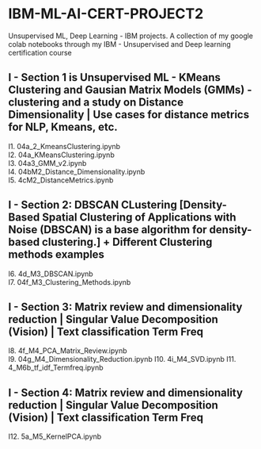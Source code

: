 # IBM-ML-AI-CERT-PROJECT2
Unsupervised ML, Deep Learning - IBM projects. A collection of my google colab notebooks through my IBM - Unsupervised and Deep learning certification course

## I - Section 1 is Unsupervised ML - KMeans Clustering and Gausian Matrix Models (GMMs) - clustering and a study on Distance Dimensionality | Use cases for distance metrics for NLP, Kmeans, etc. 


I1. 04a_2_KmeansClustering.ipynb  
I2. 04a_KMeansClustering.ipynb  
I3. 04a3_GMM_v2.ipynb  
I4. 04bM2_Distance_Dimensionality.ipynb  
I5. 4cM2_DistanceMetrics.ipynb  

## I - Section 2: DBSCAN CLustering [Density-Based Spatial Clustering of Applications with Noise (DBSCAN) is a base algorithm for density-based clustering.]  +  Different Clustering methods examples


I6. 4d_M3_DBSCAN.ipynb  
I7. 04f_M3_Clustering_Methods.ipynb

## I - Section 3: Matrix review and dimensionality reduction | Singular Value Decomposition (Vision)  | Text classification Term Freq
I8. 4f_M4_PCA_Matrix_Review.ipynb  
I9. 04g_M4_Dimensionality_Reduction.ipynb
I10. 4i_M4_SVD.ipynb
I11. 4_M6b_tf_idf_Termfreq.ipynb

## I - Section 4: Matrix review and dimensionality reduction | Singular Value Decomposition (Vision)  | Text classification Term Freq

I12. 5a_M5_KernelPCA.ipynb

